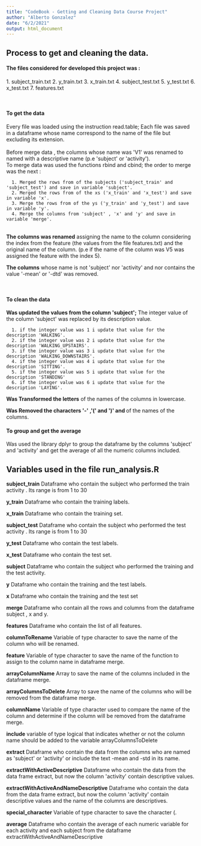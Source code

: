```yaml
---
title: "CodeBook - Getting and Cleaning Data Course Project"
author: "Alberto Gonzalez"
date: "6/2/2021"
output: html_document
---
```


## Process to get and cleaning the data.

  <p>
    <h4>The files considered for developed this project was :</h4>
       </p>
      1. subject_train.txt
      2. y_train.txt
      3. x_train.txt
      4. subject_test.txt
      5. y_test.txt
      6. x_test.txt
      7. features.txt
  <p>
    <br>
    <h4>To get the data</h4>
    Every file was loaded using the instruction read.table; Each file was saved in a dataframe whose name correspond to the name of the file but excluding its extension.
    <br><br>Before merge data , the columns whose name was 'V1' was renamed to named with a descriptive name (p.e 'subject' or 'activity').<br>To merge data was used the functions rbind and cbind; the order to merge was the next :<br>
    </p>
    
      1. Merged the rows from of the subjects ('subject_train' and 'subject_test') and save in variable 'subject'.
      2. Merged the rows from of the xs ('x_train' and 'x_test') and save in variable 'x'.
      3. Merge the rows from of the ys ('y_train' and 'y_test') and save in variable 'y'.
      4. Merge the columns from 'subject' , 'x' and 'y' and save in variable 'merge'.
  
   <p>
    <br>
    <strong>The columns was renamed</strong> assigning the name to the column considering the index from the feature (the values from the file features.txt) and the original name of the column.
    (p.e if the name of the column was V5 was assigned the feature with the index 5).
    </p>

  <p>
    <strong>The columns</strong> whose name is not 'subject' nor 'activity' and nor contains the value '-mean' or '-dtd' was removed.</strong>
  </p>
  <p>
  <br>
  <h4>To clean the data</h4>
    <strong>Was updated the values from the column 'subject';</strong> The integer value of the column 'subject' was replaced by its description value.<br>
    </p>
      
      1. if the integer value was 1 i update that value for the description 'WALKING'.
      2. if the integer value was 2 i update that value for the description 'WALKING_UPSTAIRS'.
      3. if the integer value was 3 i update that value for the description 'WALKING_DOWNSTAIRS'.
      4. if the integer value was 4 i update that value for the description 'SITTING'.
      5. if the integer value was 5 i update that value for the description 'STANDING'
      6. if the integer value was 6 i update that value for the description 'LAYING'.
  <p>
    <strong>Was Transformed the letters</strong> of the names of the columns in lowercase.<br>    
  </p>    
  <p>
    <strong>Was Removed the characters '-' ,'(' and ')'  and </strong> of the names of the columns.<br>    
  </p>    
  
  <h4>To group and get the average</h4>
  <p>
    Was used the library dplyr to group the dataframe by the columns 'subject' and 'activity' and get the average of all the numeric columns included.
  </p>
  
  
## Variables used in the file run_analysis.R

<p><strong>subject_train</strong>	
  Dataframe who contain the subject who performed the train activity . Its range is from 1 to 30</p>
  
<p><strong>y_train</strong>		
  Dataframe who contain the training labels.</p>
  
<p><strong>x_train</strong>		
  Dataframe who contain the training set.</p>
  
<p><strong>subject_test</strong>		
  Dataframe who contain the subject who performed the test activity . Its range is from 1 to 30</p>
  
<p><strong>y_test</strong>		
  Dataframe who contain the test labels.</p>
  
<p><strong>x_test</strong>		
  Dataframe who contain the test set.</p>
  
<p><strong>subject</strong>		
  Dataframe who contain the subject who performed the training and the test activity.</p>
  
<p><strong>y</strong>		
  Dataframe who contain the training and the test labels.</p>
  
<p><strong>x</strong>		
  Dataframe who contain the training and the test set</p>
  
<p><strong>merge</strong>		
Dataframe who contain all the rows and columns from the dataframe subject , x and y.</p>

<p><strong>features</strong>		
  Dataframe who contain the list of all features.</p>
  
<p><strong>columnToRename</strong>		
  Variable of type character to save the name of the column who will be renamed.</p>
  
<p><strong>feature</strong>		
  Variable of type character to save the name of the function to assign to the column name in dataframe merge.</p>
  
<p><strong>arrayColumnName</strong>		
  Array to save the name of the columns included in the dataframe merge.</p>
  
<p><strong>arrayColumnsToDelete</strong>		
  Array to save the name of the columns who will be removed from the dataframe merge.</p>
  
<p><strong>columnName</strong>		
  Variable of type character used to compare the name of the column and determine if the column will be removed from the dataframe merge.</p>
  
<p><strong>include</strong>		
  variable of type logical that indicates whether or not the column name should be added to the variable arrayColumnsToDelete</p>
  
<p><strong>extract</strong>		
  Dataframe who contain the data from the columns who are named as 'subject' or 'activity' or include the text -mean and -std in its name.</p>
  
<p><strong>extractWithActiveDescriptive</strong>		
  Dataframe who contain the data from the data frame extract, but now the column 'activity' contain descriptive values.</p>
  
<p><strong>extractWithActiveAndNameDescriptive</strong>	
  Dataframe who contain the data from the data frame extract, but now the column 'activity' contain descriptive values and  the name of the columns are descriptives.	</p>
  
<p><strong>special_character</strong>		
  Variable of type character to save the character (.</p>
  
<p><strong>average</strong>		
  Dataframe who contain the average of each numeric variable for each activity and each subject from the dataframe extractWithActiveAndNameDescriptive</p>

